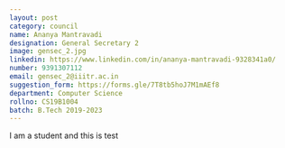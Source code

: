 ```yaml
---
layout: post
category: council
name: Ananya Mantravadi
designation: General Secretary 2
image: gensec_2.jpg
linkedin: https://www.linkedin.com/in/ananya-mantravadi-9328341a0/
number: 9391307112
email: gensec_2@iiitr.ac.in
suggestion_form: https://forms.gle/7T8tb5hoJ7M1mAEf8
department: Computer Science
rollno: CS19B1004
batch: B.Tech 2019-2023
---
```


I am a student and this is test

